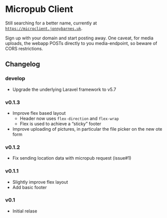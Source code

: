 # Micropub Client

Still searching for a better name, currently at [`https://microclient.jonnybarnes.uk`](https://microclient.jonnybarnes.uk).

Sign up with your domain and start posting away. One caveat, for media uploads, the webapp POSTs
directly to you media-endpoint, so beware of CORS restrictions.

## Changelog

### develop
  - Upgrade the underlying Laravel framework to v5.7

### v0.1.3
  - Improve flex based layout
    - Header now uses `flex-direction` and `flex-wrap`
    - Flex is used to achieve a “sticky” footer
  - Improve uploading of pictures, in particular the file picker on the new ote form

### v0.1.2
  - Fix sending location data with micropub request (issue#1)

### v0.1.1
  - Slightly improve flex layout
  - Add basic footer

### v0.1
  - Initial relase
